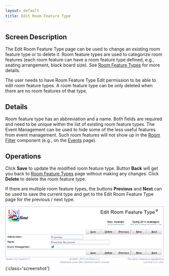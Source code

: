 ```yaml
---
layout: default
title: Edit Room Feature Type
---
```



## Screen Description


 The Edit Room Feature Type page can be used to change an existing room feature type or to delete it. Room feature types are used to categorize room features (each room feature can have a room feature type defined, e.g., seating arrangement, black board size). See [Room Feature Types](room-feature-types) for more details.


 The user needs to have Room Feature Type Edit permission to be able to edit room feature types. A room feature type can be only deleted when there are no room features of that type.

## Details


 Room feature type has an abbreviation and a name. Both fields are required and need to be unique within the list of existing room feature types. The Event Management can be used to hide some of the less useful features from event management. Such room features will not show up in the [Room Filter](events-room-filter) component (e.g., on the [Events](events) page).

## Operations


 Click **Save** to update the modified room feature type. Button **Back** will get you back to [Room Feature Types](room-feature-types) page without making any changes. Click **Delete** to delete the room feature type.


 If there are multiple room feature types, the buttons **Previous** and **Next** can be used to save the current type and get to the Edit Room Feature Type page for the previous / next type.


![Edit Room Feature Type](images/edit-room-feature-type-1.png){:class='screenshot'}
